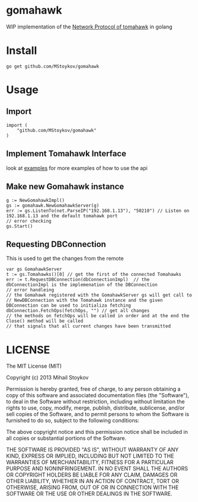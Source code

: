 gomahawk
========

WIP implementation of the [Network Protocol of tomahawk](http://wiki.tomahawk-player.org/index.php/Network_Protocol) in golang

Install
=======

	go get github.com/MStoykov/gomahawk


Usage 
=====

Import
------
	
	import (
		"github.com/MStoykov/gomahawk"
	)

Implement Tomahawk Interface
----------------------------

look at [examples](./examples/) for more examples of how to use the api


Make new Gomahawk instance
--------------------------

	g := NewGomahawkImpl()
	gs := gomahawk.NewGomahawkServer(g)
	err := gs.ListenTo(net.ParseIP("192.168.1.13"), "50210") // Listen on 192.168.1.13 and the default tomahawk port
	// error checking
	gs.Start()

Requesting DBConnection
-----------------------
This is used to get the changes from the remote

	var gs GomahawkServer
	t := gs.Tomahawks()[0] // get the first of the connected Tomahawks
	err := t.RequestDBConnection(dbConnectionImpl)  // the dbConnectionImpl is the implemenation of the DBConnection
	// error handleing
	// the Gomahawk registered with the GomahawkServer gs will get call to 
	// NewDBConnection with the Tomahawk instance and the given DBConnection can be used to initializa fetching
	dbConnection.FetchOps(fetchOps, "") // get all changes 
	// the methods on fetchOps will be called in order and at the end the Close() method will be called
 	// that signals that all current changes have been transmitted
 


LICENSE
=======
The MIT License (MIT)

Copyright (c) 2013 Mihail Stoykov

Permission is hereby granted, free of charge, to any person obtaining a copy of
this software and associated documentation files (the "Software"), to deal in
the Software without restriction, including without limitation the rights to
use, copy, modify, merge, publish, distribute, sublicense, and/or sell copies of
the Software, and to permit persons to whom the Software is furnished to do so,
subject to the following conditions:

The above copyright notice and this permission notice shall be included in all
copies or substantial portions of the Software.

THE SOFTWARE IS PROVIDED "AS IS", WITHOUT WARRANTY OF ANY KIND, EXPRESS OR
IMPLIED, INCLUDING BUT NOT LIMITED TO THE WARRANTIES OF MERCHANTABILITY, FITNESS
FOR A PARTICULAR PURPOSE AND NONINFRINGEMENT. IN NO EVENT SHALL THE AUTHORS OR
COPYRIGHT HOLDERS BE LIABLE FOR ANY CLAIM, DAMAGES OR OTHER LIABILITY, WHETHER
IN AN ACTION OF CONTRACT, TORT OR OTHERWISE, ARISING FROM, OUT OF OR IN
CONNECTION WITH THE SOFTWARE OR THE USE OR OTHER DEALINGS IN THE SOFTWARE.
